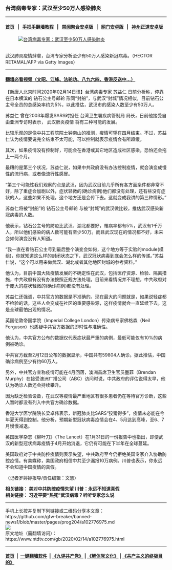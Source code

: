 ### 台湾病毒专家：武汉至少50万人感染肺炎
------------------------

#### [首页](https://github.com/gfw-breaker/banned-news1/blob/master/README.md) &nbsp;&nbsp;|&nbsp;&nbsp; [手把手翻墙教程](https://github.com/gfw-breaker/guides/wiki) &nbsp;&nbsp;|&nbsp;&nbsp; [禁闻聚合安卓版](https://github.com/gfw-breaker/bn-android) &nbsp;&nbsp;|&nbsp;&nbsp; [网门安卓版](https://github.com/oGate2/oGate) &nbsp;&nbsp;|&nbsp;&nbsp; [神州正道安卓版](https://github.com/SzzdOgate/update) 



<div><div class="featured_image">
 <a href="https://i.ntdtv.com/assets/uploads/2020/01/GettyImages-1196130115-3.jpg" target="_blank">
  <figure>
   <img alt="台湾病毒专家：武汉至少50万人感染肺炎" src="https://i.ntdtv.com/assets/uploads/2020/01/GettyImages-1196130115-3-800x450.jpg"/>
  </figure><br/>
 </a>
 <span class="caption">
  武汉肺炎疫情肆虐，台湾专家分析至少有50万人感染新冠病毒。（HECTOR RETAMAL/AFP via Getty Images）
 </span>
</div>
</div><hr/>

#### [翻墙必看视频（文昭、江峰、法轮功、八九六四、香港反送中...）](https://github.com/gfw-breaker/banned-news1/blob/master/pages/link3.md)

<div><div class="post_content" itemprop="articleBody">
 <p>
  【新唐人北京时间2020年02月14日讯】台湾病毒专家
  <ok href="https://www.ntdtv.com/gb/苏益仁.htm">
   苏益仁
  </ok>
  日前分析称，停靠在日本横滨的
  <ok href="https://www.ntdtv.com/gb/钻石公主号邮轮.htm">
   钻石公主号邮轮
  </ok>
  形同“封船”，与武汉“封城”情况相似，目前钻石公主号全员的总感染率约为5%，以此推估，武汉市的感染人数至少有50万人。
 </p>
 <p>
  <ok href="https://www.ntdtv.com/gb/苏益仁.htm">
   苏益仁
  </ok>
  曾在2003年爆发SARS时担任
  <ok href="https://www.ntdtv.com/gb/台湾卫生署疾病管制局.htm">
   台湾卫生署疾病管制局
  </ok>
  局长，日前他接受自由亚洲专访时表示，
  <ok href="https://www.ntdtv.com/gb/442749.htm">
   武汉肺炎疫情
  </ok>
  将有三种可能的发展。
 </p>
 <p>
  比较乐观的是像中共工程院院士钟南山的推测，疫情可望在四月结束。不过，苏益仁认为疫情要说完全结束不太可能，可以控制就表示疫情会有所趋缓。
 </p>
 <p>
  其次，如果疫情没有控制好，可能会在香港或其它地区造成社区感染，恐怕还会拖上一两个月。
 </p>
 <p>
  最糟的是第三个状况，苏益仁说，如果中共政府没有办法控制疫情，就会演变成慢性的流行病，或者像流行性感冒。
 </p>
 <p>
  “第三个可能性我们观察的点是武汉，因为武汉目前几乎所有各方面条件都非常不好，除了重症会加剧以外，症状轻微的(确诊病例)他们都没有处理，还有些没有症状的人，这些如果不处理，这个地方还是会传下去。这就变成我讲的第三种情形。”
 </p>
 <p>
  苏益仁将被“封船”的
  <ok href="https://www.ntdtv.com/gb/钻石公主号邮轮.htm">
   钻石公主号邮轮
  </ok>
  与被“封城”的武汉做比较，推估武汉感染新冠病毒的人数。
 </p>
 <p>
  他表示，钻石公主号的防疫比武汉、湖北都要好，罹病率都有5%，武汉有1千万人，所以他们感染的病人数可能有至少50万。而且武汉现在的情况都不好，未来会如何演变没有人知道。
 </p>
 <p>
  “我一直在看钻石公主号到最后整个演变会如何，这个地方等于实验的module(模组)，你就知道这么样的封闭状态之下，武汉冠状病毒到底会怎么样的传递。”苏益仁说，“这个可以用来做武汉、湖北或者其他地区封城的参考资料。”
 </p>
 <p>
  他认为，目前中国大陆疫情发展的不确定性在武汉，包括医疗资源、检验、隔离措施，中共政府有没有办法按照正规方法处理。目前来看情况并不理想，中共政府对于庞大的症状轻微的(确诊病例)都没有处理。
 </p>
 <p>
  苏益仁还强调，中共官方的数据是不准确的。现在最大的问题就是，如果说轻症都不检验的话，这些人会变成在社区的重要感染源，这样疫情就会一直延续下去。这是全球最怕出现的情况。
 </p>
 <p>
  英国伦敦帝国学院（Imperial College London）传染病专家佛格森（Neil Ferguson）也质疑中共官方数据的即时性与准确性。
 </p>
 <p>
  他认为，中共官方公布的数据仅代表症状最严重的病例，最低可能仅有10%的病例被确诊。
 </p>
 <p>
  中共官方截至2月12日公布的数据显示，中国共有59804人确诊。据此推估，中国确诊病例至少有约60万人。
 </p>
 <p>
  另外，中共官方宣称疫情可能在4月回落，澳洲首席卫生官员墨菲（Brendan Murphy）在接受澳洲广播公司（ABC）访问时说，中共政府的评估说得太早，他认为确诊人数还会持续攀升。
 </p>
 <p>
  因为缺乏检验设备，在武汉等疫情最严重地区有很多患者仍在等待官方诊断，这些人暂时都没有列入中共官方确诊数据。
 </p>
 <p>
  香港大学医学院院长梁卓伟表示，新冠肺炎比SARS“狡猾得多”，疫情未必能在今年夏天得到控制。他分析，预期新型冠状病毒疫情会在4、5月达到高峰，至6、7月慢慢减退。
 </p>
 <p>
  英国医学杂志《柳叶刀》（The Lancet）在1月31日的一份报告中也指出，即便武汉的新型冠状病毒疫情于4月开始消退，它仍有可能在下半年在全球蔓延。
 </p>
 <p>
  美国政府对于中共防控疫情则表示失望，中共政府至今仍拒绝美国专家介入协助防控疫情。有美媒称，美国政府相信中共至少漏报10万病例。川普也表示，你永远不会知道中国疫情的真假。
 </p>
 <p>
  （记者罗婷婷报导/责任编辑：文慧）
 </p>
 <p>
  <strong>
   相关链接：
   <ok href="https://www.ntdtv.com/gb/2020/02/14/a102776836.html">
    美对中共防控疫情失望 川普：永远不知道真假
   </ok>
   <br/>
   相关链接：
   <ok href="https://ntdtv.com/gb/2020/02/13/a102776282.html">
    习近平要“热死”武汉病毒？听听专家怎么说
   </ok>
  </strong>
 </p>
 <div class="single_ad">
 </div>
</div>
</div>
<hr/>
手机上长按并复制下列链接或二维码分享本文章：<br/>
https://github.com/gfw-breaker/banned-news1/blob/master/pages/prog204/a102776975.md <br/>
<a href='https://github.com/gfw-breaker/banned-news1/blob/master/pages/prog204/a102776975.md'><img src='https://github.com/gfw-breaker/banned-news1/blob/master/pages/prog204/a102776975.md.png'/></a> <br/>
原文地址（需翻墙访问）：https://www.ntdtv.com/gb/2020/02/14/a102776975.html


------------------------
#### [首页](https://github.com/gfw-breaker/banned-news1/blob/master/README.md) &nbsp;|&nbsp; [一键翻墙软件](https://github.com/gfw-breaker/nogfw/blob/master/README.md) &nbsp;| [《九评共产党》](https://github.com/gfw-breaker/9ping.md/blob/master/README.md#九评之一评共产党是什么) | [《解体党文化》](https://github.com/gfw-breaker/jtdwh.md/blob/master/README.md) | [《共产主义的终极目的》](https://github.com/gfw-breaker/gczydzjmd.md/blob/master/README.md)


<img src='http://gfw-breaker.win/banned-news/pages/prog204/a102776975.md' width='0px' height='0px'/>